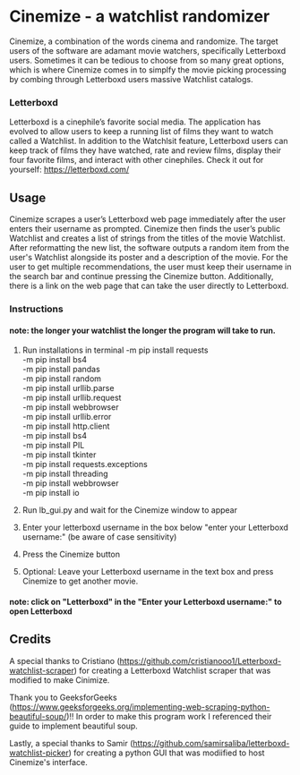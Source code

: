 # Cinemize - a watchlist randomizer

Cinemize, a combination of the words cinema and randomize. The target users of the software are adamant movie watchers, specifically Letterboxd users. Sometimes it can be tedious to choose from so many great options, which is where Cinemize comes in to simplfy the movie picking processing by combing through Letterboxd users massive Watchlist catalogs. 

### Letterboxd 

Letterboxd is a cinephile’s favorite social media. The application has evolved to allow users to keep a running list of films they want to watch called a Watchlist. In addition to the Watchlsit feature, Letterboxd users can keep track of films they have watched, rate and review films, display their four favorite films, and interact with other cinephiles. Check it out for yourself: https://letterboxd.com/ 

## Usage

Cinemize scrapes a user’s Letterboxd web page immediately after the user enters their username as prompted. Cinemize then finds the user’s public Watchlist and creates a list of strings from the titles of the movie Watchlist. After reformatting the new list, the software outputs a random item from the user's Watchlist alongside its poster and a description of the movie. For the user to get multiple recommendations, the user must keep their username in the search bar and continue pressing the Cinemize button. Additionally, there is a link on the web page that can take the user directly to Letterboxd.

### Instructions

#### note: the longer your watchlist the longer the program will take to run.

1) Run installations in terminal
    -m pip install requests <br>
    -m pip install bs4 <br>
    -m pip install pandas <br>
    -m pip install random <br>
    -m pip install urllib.parse <br>
    -m pip install urllib.request <br>
    -m pip install webbrowser <br>
    -m pip install urllib.error <br>
    -m pip install  http.client <br>
    -m pip install bs4 <br>
    -m pip install PIL <br>
    -m pip install tkinter <br>
    -m pip install requests.exceptions <br>
    -m pip install threading <br>
    -m pip install webbrowser <br>
    -m pip install io 

2) Run lb_gui.py and wait for the Cinemize window to appear

3) Enter your letterboxd username in the box below "enter your Letterboxd username:" (be aware of case sensitivity)

4) Press the Cinemize button

5) Optional: Leave your Letterboxd username in the text box and press Cinemize to get another movie. 

#### note: click on "Letterboxd" in the "Enter your Letterboxd username:" to open Letterboxd

## Credits

A special thanks to Cristiano (https://github.com/cristianooo1/Letterboxd-watchlist-scraper) for creating a Letterboxd Watchlist scraper that was modified to make Cinimize. 

Thank you to GeeksforGeeks (https://www.geeksforgeeks.org/implementing-web-scraping-python-beautiful-soup/)!! In order to make this program work I referenced their guide to implement beautiful soup.

Lastly, a special thanks to Samir (https://github.com/samirsaliba/letterboxd-watchlist-picker) for creating a python GUI that was modiified to host Cinemize's interface.